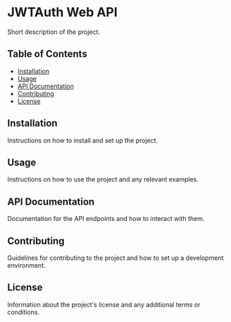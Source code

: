 # JWTAuth Web API

Short description of the project.

## Table of Contents

- [Installation](#installation)
- [Usage](#usage)
- [API Documentation](#api-documentation)
- [Contributing](#contributing)
- [License](#license)

## Installation

Instructions on how to install and set up the project.

## Usage

Instructions on how to use the project and any relevant examples.

## API Documentation

Documentation for the API endpoints and how to interact with them.

## Contributing

Guidelines for contributing to the project and how to set up a development environment.

## License

Information about the project's license and any additional terms or conditions.
